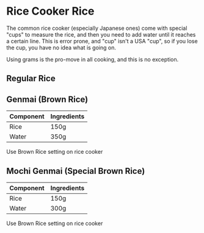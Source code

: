 # Rice Cooker Rice

The common rice cooker (especially Japanese ones) come with 
special "cups" to measure the rice, and then you need to add
water until it reaches a certain line.   This is error prone,
and "cup" isn't a USA "cup", so if you lose the cup, you have 
no idea what is going on.

Using grams is the pro-move in all cooking, and this is no exception.

## Regular Rice


## Genmai (Brown Rice)

|  Component | Ingredients |
|------------|-------------|
|  Rice      | 150g        |
|  Water     | 350g        |

Use Brown Rice setting on rice cooker

## Mochi Genmai (Special Brown Rice)

|  Component | Ingredients |
|------------|-------------|
|  Rice      | 150g        |
|  Water     | 300g        | 

Use Brown Rice setting on rice cooker

